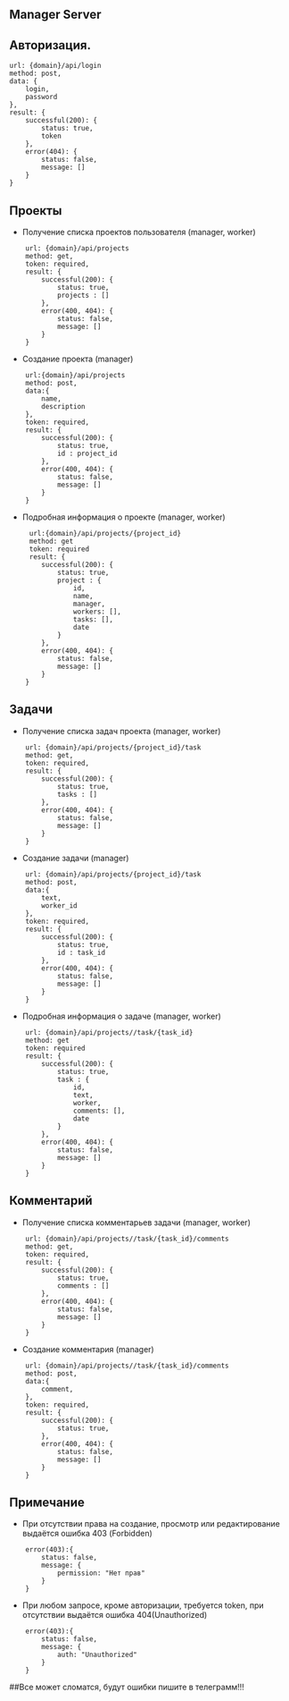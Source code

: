 
## Manager Server


## Авторизация.

```
url: {domain}/api/login
method: post,
data: { 
    login, 
    password 
},
result: {
    successful(200): {
        status: true,
        token
    },
    error(404): {
        status: false,
        message: []
    }
}
```
## Проекты

- Получение списка проектов пользователя (manager, worker)

```
    url: {domain}/api/projects
    method: get,
    token: required,
    result: {
        successful(200): {
            status: true,
            projects : []
        },
        error(400, 404): {
            status: false,
            message: []
        }
    }
```
- Создание проекта (manager)


```
    url:{domain}/api/projects
    method: post,
    data:{
        name,
        description
    },
    token: required,
    result: {
        successful(200): {
            status: true,
            id : project_id
        },
        error(400, 404): {
            status: false,
            message: []
        }
    }
```
    
- Подробная информация о проекте (manager, worker)


```
     url:{domain}/api/projects/{project_id}
     method: get
     token: required
     result: {
        successful(200): {
            status: true,
            project : {
                id, 
                name, 
                manager, 
                workers: [], 
                tasks: [], 
                date
            }
        },
        error(400, 404): {
            status: false,
            message: []
        }
    }
```

## Задачи

- Получение списка задач проекта (manager, worker)


```
    url: {domain}/api/projects/{project_id}/task
    method: get,
    token: required,
    result: {
        successful(200): {
            status: true,
            tasks : []
        },
        error(400, 404): {
            status: false,
            message: []
        }
    }
```
    
- Создание задачи (manager)


```
    url: {domain}/api/projects/{project_id}/task
    method: post,
    data:{
        text,
        worker_id
    },
    token: required,
    result: {
        successful(200): {
            status: true,
            id : task_id
        },
        error(400, 404): {
            status: false,
            message: []
        }
    }
```
    
- Подробная информация о задаче (manager, worker)


```
    url: {domain}/api/projects//task/{task_id}
    method: get
    token: required
    result: {
        successful(200): {
            status: true,
            task : {
                id, 
                text, 
                worker, 
                comments: [], 
                date
            }
        },
        error(400, 404): {
            status: false,
            message: []
        }
    }
```

## Комментарий

- Получение списка комментарьев задачи (manager, worker)


```
    url: {domain}/api/projects//task/{task_id}/comments
    method: get,
    token: required,
    result: {
        successful(200): {
            status: true,
            comments : []
        },
        error(400, 404): {
            status: false,
            message: []
        }
    }
```    
    
- Создание комментария (manager)


```
    url: {domain}/api/projects//task/{task_id}/comments
    method: post,
    data:{
        comment,
    },
    token: required,
    result: {
        successful(200): {
            status: true,
        },
        error(400, 404): {
            status: false,
            message: []
        }
    }
```

## Примечание

- При отсутствии права на создание, просмотр или редактирование выдаётся ошибка 403 (Forbidden)

    
```    
    error(403):{
        status: false,
        message: {
            permission: "Нет прав"
        }
    }
```    
    
- При любом запросе, кроме авторизации, требуется token, при отсутствии выдаётся ошибка 404(Unauthorized)

    
```    
    error(403):{
        status: false,
        message: {
            auth: "Unauthorized"
        }
    }
```

##Все может сломатся, будут ошибки пишите в телеграмм!!!

